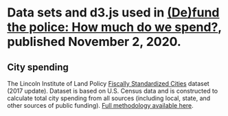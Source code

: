 # Data sets and d3.js used in [(De)fund the police: How much do we spend?](https://www.dataetc.org/2020/11/02/police-spending.html), published November 2, 2020.

## City spending
The Lincoln Institute of Land Policy [Fiscally Standardized Cities](https://www.lincolninst.edu/research-data/data-toolkits/fiscally-standardized-cities/search-database) dataset (2017 update). Dataset is based on U.S. Census data and is constructed to calculate total city spending from all sources (including local, state, and other sources of public funding). [Full methodology available here](https://www.lincolninst.edu/sites/all/modules/custom/fisc/files/source-of-local-govt-census-data-for-fiscs.pdf).